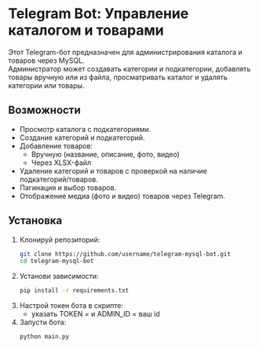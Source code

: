 # Telegram Bot: Управление каталогом и товарами

Этот Telegram-бот предназначен для администрирования каталога и товаров через MySQL.  
Администратор может создавать категории и подкатегории, добавлять товары вручную или из файла, просматривать каталог и удалять категории или товары.

## Возможности
- Просмотр каталога с подкатегориями.
- Создание категорий и подкатегорий.
- Добавление товаров:
  - Вручную (название, описание, фото, видео)
  - Через XLSX-файл
- Удаление категорий и товаров с проверкой на наличие подкатегорий/товаров.
- Пагинация и выбор товаров.
- Отображение медиа (фото и видео) товаров через Telegram.

## Установка

1. Клонируй репозиторий:
   ```bash
   git clone https://github.com/username/telegram-mysql-bot.git
   cd telegram-mysql-bot
2. Установи зависимости:
    ```bash
    pip install -r requirements.txt
3. Настрой токен бота в скрипте:
    - указать TOKEN = и ADMIN_ID = ваш id
4. Запусти бота:
    ```bash
    python main.py
